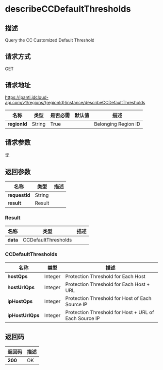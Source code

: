 # describeCCDefaultThresholds


## 描述
Query the CC Customized Default Threshold

## 请求方式
GET

## 请求地址
https://ipanti.jdcloud-api.com/v1/regions/{regionId}/instance/describeCCDefaultThresholds

|名称|类型|是否必需|默认值|描述|
|---|---|---|---|---|
|**regionId**|String|True| |Belonging Region ID|

## 请求参数
无


## 返回参数
|名称|类型|描述|
|---|---|---|
|**requestId**|String| |
|**result**|Result| |

### Result
|名称|类型|描述|
|---|---|---|
|**data**|CCDefaultThresholds| |
### CCDefaultThresholds
|名称|类型|描述|
|---|---|---|
|**hostQps**|Integer|Protection Threshold for Each Host|
|**hostUrlQps**|Integer|Protection Threshold for Each Host + URL|
|**ipHostQps**|Integer|Protection Threshold for Host of Each Source IP|
|**ipHostUrlQps**|Integer|Protection Threshold for Host + URL of Each Source IP|

## 返回码
|返回码|描述|
|---|---|
|**200**|OK|
